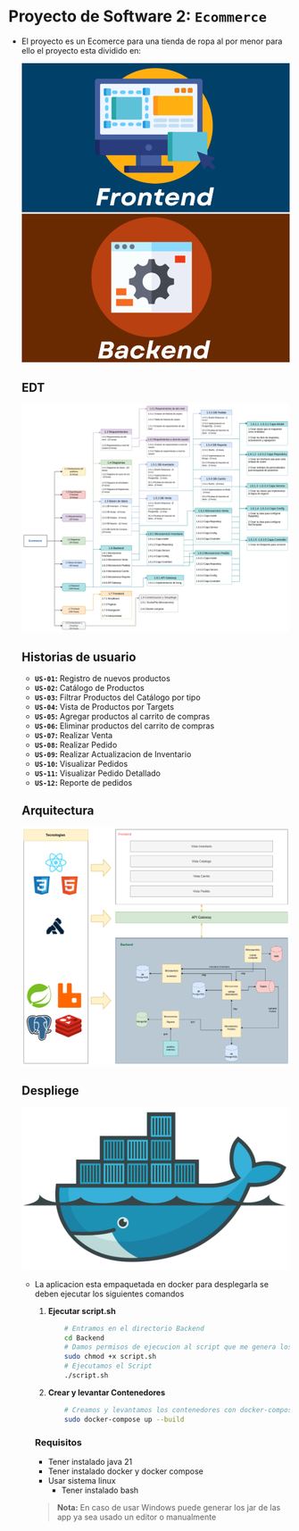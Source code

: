 # Proyecto de Software 2: `Ecommerce`

* El proyecto es un Ecomerce para una tienda de ropa al por menor para ello el proyecto esta dividido en:

    [![Frontend](/Images/Frontend.png)](https://github.com/Nbryan11/FrontendEcommerceSpring)
    [![Backend](/Images/Backend.png)](/Backend/)


    ## EDT

    ![EDT](/Diagramas/UML/EDT/EDT.png)

    ## Historias de usuario

    * **`US-01`:** Registro de nuevos productos
    * **`US-02`:** Catálogo de Productos
    * **`US-03`:** Filtrar Productos del Catálogo por tipo 
    * **`US-04`:** Vista de Productos por Targets
    * **`US-05`:** Agregar productos al carrito de compras
    * **`US-06`:** Eliminar productos del carrito de compras
    * **`US-07`:** Realizar Venta
    * **`US-08`:** Realizar Pedido
    * **`US-09`:** Realizar Actualizacion de Inventario
    * **`US-10`:** Visualizar Pedidos
    * **`US-11`:** Visualizar Pedido Detallado
    * **`US-12`:** Reporte de pedidos



    ## Arquitectura

    ![Diagrama Arquitectura](/Diagramas/UML/Arquitectura/Arquitectura.png)


    ## Despliege

    [![Diagrama Arquitectura](/Images/docker.png)](/Backend/docker-compose.yml)
    
    * La aplicacion esta empaquetada en docker para desplegarla se deben ejecutar los siguientes comandos

        1. **Ejecutar script.sh**

            ```bash
                # Entramos en el directorio Backend
                cd Backend
                # Damos permisos de ejecucion al script que me genera los jar de los microservicios
                sudo chmod +x script.sh
                # Ejecutamos el Script
                ./script.sh
            ```
        2. **Crear y levantar Contenedores**

            ```bash
                # Creamos y levantamos los contenedores con docker-compose
                sudo docker-compose up --build
            ```
        
        ### Requisitos

        * Tener instalado java 21
        * Tener instalado docker y docker compose
        * Usar sistema linux 
            * Tener instalado bash

        > **Nota:** En caso de usar Windows puede generar los jar de las app ya sea usado un editor o manualmente
